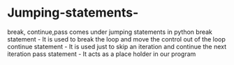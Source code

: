 # Jumping-statements-
break, continue,pass comes under jumping statements in python 
break statement - It is used to break the loop and move the control out of the loop
continue statement - It is used just to skip an iteration and continue the next iteration
pass statement - It acts as a place holder in our program 
